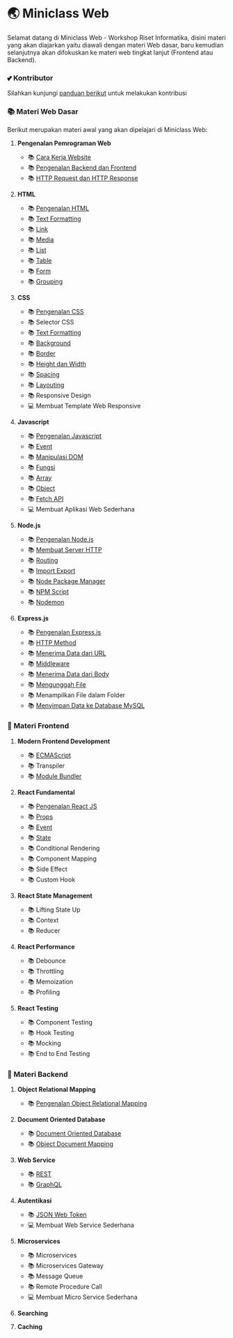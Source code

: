 # :earth_asia: Miniclass Web

Selamat datang di Miniclass Web - Workshop Riset Informatika,
disini materi yang akan diajarkan yaitu diawali dengan materi Web dasar, baru kemudian selanjutnya akan difokuskan ke materi web tingkat lanjut (Frontend atau Backend).

### :two_hearts: Kontributor

Silahkan kunjungi [panduan berikut](CONTRIBUTION.md) untuk melakukan kontribusi

### :books: Materi Web Dasar

Berikut merupakan materi awal yang akan dipelajari di Miniclass Web:

1.  **Pengenalan Pemrograman Web**

    - :books: [Cara Kerja Website](dasar/pendahuluan/cara-kerja-website.md)
    - :books: [Pengenalan Backend dan Frontend](dasar/pendahuluan/pengenalan-backend-dan-frontend.md)
    - :books: [HTTP Request dan HTTP Response](dasar/pendahuluan/http-request-dan-response.md)

2.  **HTML**

    - :books: [Pengenalan HTML](dasar/html/pengenalan-html.md)
    - :books: [Text Formatting](dasar/html/text-formatting.md)
    - :books: [Link](dasar/html/link.md)
    - :books: [Media](dasar/html/media.md)
    - :books: [List](dasar/html/list.md)
    - :books: [Table](dasar/html/table.md)
    - :books: [Form](dasar/html/form.md)
    - :books: [Grouping](dasar/html/grouping.md)

3.  **CSS**

    - :books: [Pengenalan CSS](dasar/css/pengenalan-css.md)
    - :books: Selector CSS
    - :books: [Text Formatting](dasar/css/text-formatting.md)
    - :books: [Background](dasar/css/background.md)
    - :books: [Border](dasar/css/border.md)
    - :books: [Height dan Width](dasar/css/height-dan-width.md)
    - :books: [Spacing](dasar/css/spacing.md)
    - :books: [Layouting](dasar/css/layouting.md)
    - :books: Responsive Design
    - :computer: Membuat Template Web Responsive

4.  **Javascript**

    - :books: [Pengenalan Javascript](dasar/javascript/pengenalan-javascript.md)
    - :books: [Event](dasar/javascript/event.md)
    - :books: [Manipulasi DOM](dasar/javascript/manipulasi-dom.md)
    - :books: [Fungsi](dasar/javascript/fungsi.md)
    - :books: [Array](dasar/javascript/array.md)
    - :books: [Object](dasar/javascript/object-javascript.md)
    - :books: [Fetch API](dasar/javascript/fetch-api.md)
    - :computer: Membuat Aplikasi Web Sederhana

5.  **Node.js**

    - :books: [Pengenalan Node.js](dasar/node-js/node-js.md)
    - :books: [Membuat Server HTTP](dasar/node-js/http-server.md)
    - :books: [Routing](dasar/node-js/routing.md)
    - :books: [Import Export](dasar/node-js/import-export.md)
    - :books: [Node Package Manager](dasar/node-js/node-package-manager.md)
    - :books: [NPM Script](dasar/node-js/npm-script.md)
    - :books: [Nodemon](dasar/node-js/nodemon.md)

6.  **Express.js**

    - :books: [Pengenalan Express.js](dasar/express-js/pengenalan-express-js.md)
    - :books: [HTTP Method](dasar/express-js/http-method.md)
    - :books: [Menerima Data dari URL](dasar/express-js/handle-data-url.md)
    - :books: [Middleware](dasar/express-js/middleware.md)
    - :books: [Menerima Data dari Body](dasar/express-js/handle-data-body.md)
    - :books: [Mengunggah File](dasar/express-js/upload-file.md)
    - :books: Menampilkan File dalam Folder
    - :books: [Menyimpan Data ke Database MySQL](dasar/express-js/express-mysql.md)

### :sunflower: Materi Frontend

1.  **Modern Frontend Development**

    - :books: [ECMAScript](front-end/modern-frontend-development/ecmascript.md)
    - :books: Transpiler
    - :books: [Module Bundler](front-end/modern-frontend-development/module-bundler.md)

2.  **React Fundamental**

    - :books: [Pengenalan React JS](front-end/react-fundamental/pengenalan-reactjs.md)
    - :books: [Props](front-end/react-fundamental/props.md)
    - :books: [Event](front-end/react-fundamental/event.md)
    - :books: [State](front-end/react-fundamental/state.md)
    - :books: Conditional Rendering
    - :books: Component Mapping
    - :books: Side Effect
    - :books: Custom Hook

3.  **React State Management**

    - :books: Lifting State Up
    - :books: Context
    - :books: Reducer

4.  **React Performance**

    - :books: Debounce
    - :books: Throttling
    - :books: Memoization
    - :books: Profiling

5.  **React Testing**

    - :books: Component Testing
    - :books: Hook Testing
    - :books: Mocking
    - :books: End to End Testing

### :japanese_ogre: Materi Backend

1. **Object Relational Mapping**

   - :books: [Pengenalan Object Relational Mapping](back-end/object-relational-mapping/pengenalan-orm.md)

2. **Document Oriented Database**

   - :books: [Document Oriented Database](back-end/document-oriented-database/document-oriented-database.md)
   - :books: [Object Document Mapping](back-end/document-oriented-database/object-document-mapping.md)

3. **Web Service**

   - :books: [REST](back-end/web-service/rest.md)
   - :books: [GraphQL](back-end/web-service/graphql.md)

4. **Autentikasi**

   - :books: [JSON Web Token](back-end/autentikasi/json-web-token.md)
   - :computer: Membuat Web Service Sederhana

5. **Microservices**

   - :books: Microservices
   - :books: Microservices Gateway
   - :books: Message Queue
   - :books: Remote Procedure Call
   - :computer: Membuat Micro Service Sederhana

6. **Searching**

7. **Caching**
